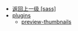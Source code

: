 - [返回上一级 [sass]](page/web前端/视频相关/plyr/plyr-3.7.8/src/sass/)
- [plugins](page/web前端/视频相关/plyr/plyr-3.7.8/src/sass/plugins/)
  - [preview-thumbnails](page/web前端/视频相关/plyr/plyr-3.7.8/src/sass/plugins/preview-thumbnails/)
